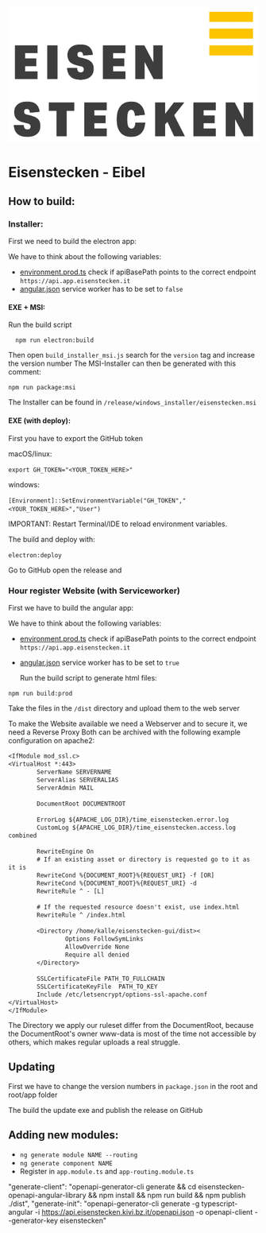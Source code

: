 ![Eisenstecken-Logo](/src/assets/icons/eisenstecken.bmp)

# Eisenstecken - Eibel

## How to build:

### Installer:

First we need to build the electron app:

We have to think about the following variables:

- [environment.prod.ts](/src/environments/environment.prod.ts) check if apiBasePath points to the correct endpoint
  `https://api.app.eisenstecken.it`
- [angular.json](/angular.json) service worker has to be set to `false`

#### EXE + MSI:

Run the build script

````
  npm run electron:build   
````

Then open `build_installer_msi.js` search for the `version` tag and increase the version number The MSI-Installer can
then be generated with this comment:

````
npm run package:msi
````

The Installer can be found in `/release/windows_installer/eisenstecken.msi`

#### EXE (with deploy):

First you have to export the GitHub token

macOS/linux:

`export GH_TOKEN="<YOUR_TOKEN_HERE>"`

windows:

`[Environment]::SetEnvironmentVariable("GH_TOKEN","<YOUR_TOKEN_HERE>","User")`

IMPORTANT: Restart Terminal/IDE to reload environment variables.

The build and deploy with:

`electron:deploy`

Go to GitHub open the release and

### Hour register Website (with Serviceworker)

First we have to build the angular app:

We have to think about the following variables:

- [environment.prod.ts](/src/environments/environment.prod.ts) check if apiBasePath points to the correct endpoint
  `https://api.app.eisenstecken.it`
- [angular.json](/angular.json) service worker has to be set to `true`

  Run the build script to generate html files:

````
npm run build:prod
````

Take the files in the `/dist` directory and upload them to the web server

To make the Website available we need a Webserver and to secure it, we need a Reverse Proxy Both can be archived with
the following example configuration on apache2:

````
<IfModule mod_ssl.c>
<VirtualHost *:443>
        ServerName SERVERNAME
        ServerAlias SERVERALIAS
        ServerAdmin MAIL

        DocumentRoot DOCUMENTROOT

        ErrorLog ${APACHE_LOG_DIR}/time_eisenstecken.error.log
        CustomLog ${APACHE_LOG_DIR}/time_eisenstecken.access.log combined

        RewriteEngine On
        # If an existing asset or directory is requested go to it as it is
        RewriteCond %{DOCUMENT_ROOT}%{REQUEST_URI} -f [OR]
        RewriteCond %{DOCUMENT_ROOT}%{REQUEST_URI} -d
        RewriteRule ^ - [L]

        # If the requested resource doesn't exist, use index.html
        RewriteRule ^ /index.html

        <Directory /home/kalle/eisenstecken-gui/dist><
                Options FollowSymLinks
                AllowOverride None
                Require all denied
        </Directory>

        SSLCertificateFile PATH_TO_FULLCHAIN
        SSLCertificateKeyFile  PATH_TO_KEY
        Include /etc/letsencrypt/options-ssl-apache.conf
</VirtualHost>
</IfModule>
````

The Directory we apply our ruleset differ from the DocumentRoot, because the DocumentRoot's owner www-data is most of
the time not accessible by others, which makes regular uploads a real struggle.

## Updating

First we have to change the version numbers in `package.json` in the root and root/app folder

The build the update exe and publish the release on GitHub

## Adding new modules:

- `ng generate module NAME --routing`
- `ng generate component NAME`
- Register in `app.module.ts` and `app-routing.module.ts`


"generate-client": "openapi-generator-cli generate && cd eisenstecken-openapi-angular-library && npm install && npm run build && npm publish ./dist",
    "generate-init": "openapi-generator-cli generate -g typescript-angular -i https://api.eisenstecken.kivi.bz.it/openapi.json -o openapi-client --generator-key eisenstecken"
 

